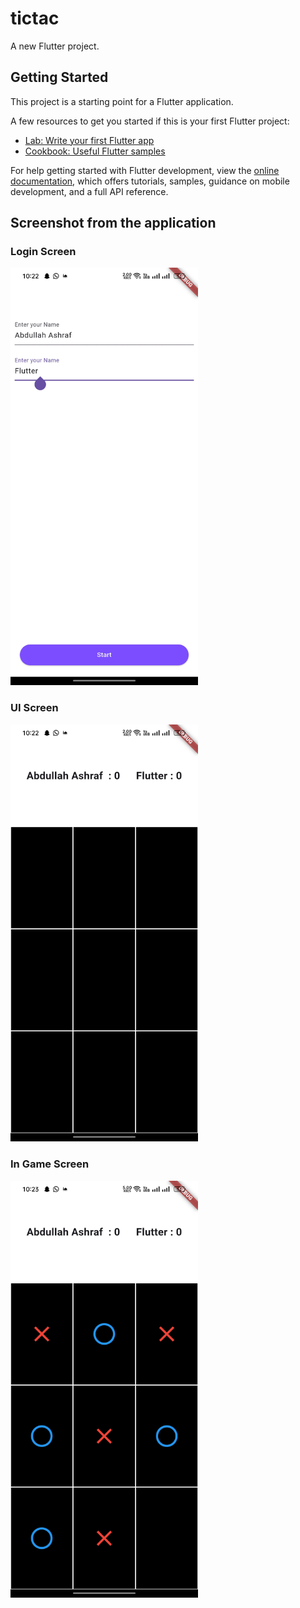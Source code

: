 # tictac

A new Flutter project.

## Getting Started

This project is a starting point for a Flutter application.

A few resources to get you started if this is your first Flutter project:

- [Lab: Write your first Flutter app](https://docs.flutter.dev/get-started/codelab)
- [Cookbook: Useful Flutter samples](https://docs.flutter.dev/cookbook)

For help getting started with Flutter development, view the
[online documentation](https://docs.flutter.dev/), which offers tutorials,
samples, guidance on mobile development, and a full API reference.

## Screenshot from the application

<h3>Login Screen</h3>
<img src="appImages/1.jpg" width="300"/>

<h3>UI Screen</h3>
<img src="appImages/2.jpg" width="300"/>

<h3>In Game Screen</h3>
<img src="appImages/3.jpg" width="300"/>


